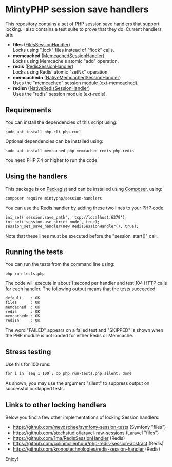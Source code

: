 # MintyPHP session save handlers

This repository contains a set of PHP session save handlers that support locking. I also contains a test suite to prove that they do. Current handlers are:

- **files** ([FilesSessionHandler](src/FilesSessionHandler.php))  
  Locks using ".lock" files instead of "flock" calls.
- **memcached** ([MemcachedSessionHandler](src/MemcachedSessionHandler.php))  
  Locks using Memcache's atomic "add" operation.
- **redis** ([RedisSessionHandler](src/RedisSessionHandler.php))  
  Locks using Redis' atomic "setNx" operation.
- **memcachedn** ([NativeMemcachedSessionHandler](src/NativeMemcachedSessionHandler.php))  
  Uses the "memcached" session module (ext-memcached).
- **redisn** ([NativeRedisSessionHandler](src/NativeRedisSessionHandler.php))  
  Uses the "redis" session module (ext-redis).

## Requirements

You can install the dependencies of this script using:

    sudo apt install php-cli php-curl

Optional dependencies can be installed using:

    sudo apt install memcached php-memcached redis php-redis

You need PHP 7.4 or higher to run the code.

## Using the handlers

This package is on [Packagist](https://packagist.org/packages/mintyphp/session-handlers) and can be installed using [Composer](https://getcomposer.org/download/), using:

    composer require mintyphp/session-handlers

You can use the Redis handler by adding these two lines to your PHP code:

    ini_set('session.save_path', 'tcp://localhost:6379');
    ini_set('session.use_strict_mode', true);
    session_set_save_handler(new RedisSessionHandler(), true);

Note that these lines must be executed before the "session_start()" call.

## Running the tests

You can run the tests from the command line using:

    php run-tests.php

The code will execute in about 1 second per handler and test 104 HTTP calls for each handler. The following output means that the tests succeeded:

    default    : OK
    files      : OK
    memcached  : OK
    redis      : OK
    memcachedn : OK
    redisn     : OK

The word "FAILED" appears on a failed test and "SKIPPED" is shown when the PHP module is not loaded for either Redis or Memcache.

## Stress testing

Use this for 100 runs:

    for i in `seq 1 100`; do php run-tests.php silent; done

As shown, you may use the argument "silent" to suppress output on successful or skipped tests.

## Links to other locking handlers

Below you find a few other implementations of locking Session handlers:

- https://github.com/mevdschee/symfony-session-tests (Symfony "files")
- https://github.com/stechstudio/laravel-raw-sessions (Laravel "files")
- https://github.com/1ma/RedisSessionHandler (Redis)
- https://github.com/colinmollenhour/php-redis-session-abstract (Redis)
- https://github.com/kronostechnologies/redis-session-handler (Redis)

Enjoy!
